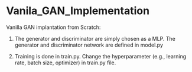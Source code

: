 # Vanila_GAN_Implementation
Vanilla GAN implantation from Scratch:

1) The generator and discriminator are simply chosen as a MLP. The generator and discriminator network are defined in model.py

2) Training is done in train.py. Change the hyperparameter (e.g., learning rate, batch size, optimizer) in train.py file. 
